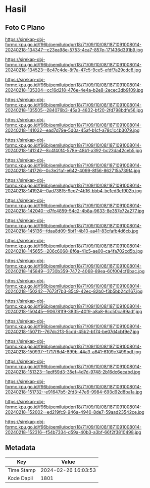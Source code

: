# Hasil

## Foto C Plano

https://sirekap-obj-formc.kpu.go.id/f96b/pemilu/pdpr/18/71/09/10/08/1871091008014-20240218-134347--c23ea98e-5753-4ca7-857e-171436d391b9.jpg

https://sirekap-obj-formc.kpu.go.id/f96b/pemilu/pdpr/18/71/09/10/08/1871091008014-20240218-134523--8c47c4de-8f7a-47c5-9ce5-efdf7a29cdc8.jpg

https://sirekap-obj-formc.kpu.go.id/f96b/pemilu/pdpr/18/71/09/10/08/1871091008014-20240218-135304--cc16d218-476e-4e4a-b2e8-2ecec3db9109.jpg

https://sirekap-obj-formc.kpu.go.id/f96b/pemilu/pdpr/18/71/09/10/08/1871091008014-20240218-135505--284076b3-45a3-4832-bf20-2fd798bdfe56.jpg

https://sirekap-obj-formc.kpu.go.id/f96b/pemilu/pdpr/18/71/09/10/08/1871091008014-20240218-141032--ead7d79e-5d0a-45af-b1cf-a78c1c4b3079.jpg

https://sirekap-obj-formc.kpu.go.id/f96b/pemilu/pdpr/18/71/09/10/08/1871091008014-20240218-141242--8c4f40f4-578e-48b1-a392-bc23da42ceb5.jpg

https://sirekap-obj-formc.kpu.go.id/f96b/pemilu/pdpr/18/71/09/10/08/1871091008014-20240218-141726--0c3e21a1-e642-4099-8f56-862715a739f4.jpg

https://sirekap-obj-formc.kpu.go.id/f96b/pemilu/pdpr/18/71/09/10/08/1871091008014-20240218-141924--0ad738f5-9cd7-4b16-bbb4-be1ed3ef902b.jpg

https://sirekap-obj-formc.kpu.go.id/f96b/pemilu/pdpr/18/71/09/10/08/1871091008014-20240218-142040--d7fc4859-54c2-4b8a-9633-8e357e72a277.jpg

https://sirekap-obj-formc.kpu.go.id/f96b/pemilu/pdpr/18/71/09/10/08/1871091008014-20240218-145136--fdaa8d09-5bf1-4b10-aa41-83cfafb4d6cb.jpg

https://sirekap-obj-formc.kpu.go.id/f96b/pemilu/pdpr/18/71/09/10/08/1871091008014-20240218-145655--206c6068-8f6a-41c5-ae00-ca4fa702cd5b.jpg

https://sirekap-obj-formc.kpu.go.id/f96b/pemilu/pdpr/18/71/09/10/08/1871091008014-20240218-145849--3730b359-7472-4068-89ea-60f004cf6bac.jpg

https://sirekap-obj-formc.kpu.go.id/f96b/pemilu/pdpr/18/71/09/10/08/1871091008014-20240218-150242--7673f7b3-85c9-42ec-82b0-f3b5bb24d167.jpg

https://sirekap-obj-formc.kpu.go.id/f96b/pemilu/pdpr/18/71/09/10/08/1871091008014-20240218-150445--906781f9-3835-40f9-a8a8-8cc50ca99adf.jpg

https://sirekap-obj-formc.kpu.go.id/f96b/pemilu/pdpr/18/71/09/10/08/1871091008014-20240218-150711--767dc2f3-5cdd-45b2-b174-be07d4cbf9e7.jpg

https://sirekap-obj-formc.kpu.go.id/f96b/pemilu/pdpr/18/71/09/10/08/1871091008014-20240218-150937--1717f6d4-899b-44a3-a841-6109c7499bdf.jpg

https://sirekap-obj-formc.kpu.go.id/f96b/pemilu/pdpr/18/71/09/10/08/1871091008014-20240218-151323--1edf59d3-35ef-4d7d-9748-2b16dc6ecabd.jpg

https://sirekap-obj-formc.kpu.go.id/f96b/pemilu/pdpr/18/71/09/10/08/1871091008014-20240218-151732--e91647b5-2fd3-47e6-9984-693d92d8ba1a.jpg

https://sirekap-obj-formc.kpu.go.id/f96b/pemilu/pdpr/18/71/09/10/08/1871091008014-20240218-152002--ed219fc9-946a-4940-8de7-59aad23542ce.jpg

https://sirekap-obj-formc.kpu.go.id/f96b/pemilu/pdpr/18/71/09/10/08/1871091008014-20240218-152316--f54b7334-d59a-40b3-a3bf-66f2f3810498.jpg


## Metadata

| Key        | Value               |
| ---------- | ------------------- |
| Time Stamp | 2024-02-26 16:03:53 |
| Kode Dapil | 1801                |



